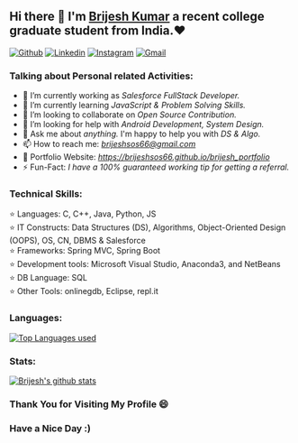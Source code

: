 ## Hi there 👋 I'm [Brijesh Kumar](https://brijeshsos66.live) a recent college graduate student from India.❤
[![Github](https://img.shields.io/badge/-Github-000?style=flat&logo=Github&logoColor=white)](https://github.com/brijeshsos66/)
[![Linkedin](https://img.shields.io/badge/-LinkedIn-blue?style=flat&logo=Linkedin&logoColor=white)](https://www.linkedin.com/in/brijeshsos66/)
[![Instagram](https://img.shields.io/badge/-Instagram-c13584?style=flat&labelColor=c13584&logo=instagram&logoColor=white)](https://www.instagram.com/brijesh_kr1999/)
[![Gmail](https://img.shields.io/badge/-Gmail-c14438?style=flat&logo=Gmail&logoColor=white)](mailto:brijeshsos66@gmail.com)
 

### Talking about Personal related Activities:
- 🔭 I’m currently working as <i>Salesforce FullStack Developer.</i>
- 🌱 I’m currently learning <i>JavaScript & Problem Solving Skills.</i>
- 👯 I’m looking to collaborate on <i>Open Source Contribution.</i>
- 🤔 I’m looking for help with <i>Android Development, System Design.</i>
- 💬 Ask me about <i>anything.</i> I'm happy to help you with <i>DS & Algo.</i>
- 📫 How to reach me: <i>brijeshsos66@gmail.com</i>
- 🤩 Portfolio Website:<i> https://brijeshsos66.github.io/brijesh_portfolio</i>
- ⚡ Fun-Fact:<i> I have a 100% guaranteed working tip for getting a referral.</i>

### Technical Skills:
  ⭐ Languages: C, C++, Java, Python, JS <br>
  ⭐ IT Constructs: Data Structures (DS), Algorithms, Object-Oriented Design (OOPS), OS, CN, DBMS & Salesforce<br>
  ⭐ Frameworks: Spring MVC, Spring Boot<br>
  ⭐ Development tools: Microsoft Visual Studio, Anaconda3, and NetBeans<br>
  ⭐ DB Language: SQL<br>
  ⭐ Other Tools: onlinegdb, Eclipse, repl.it<br>


### Languages: 

[![Top Languages used](https://github-readme-stats.vercel.app/api/top-langs/?username=brijeshsos66)](https://github.com/brijeshsos66/github-readme-stats)
  
### Stats:

  [![Brijesh's github stats](https://github-readme-stats.vercel.app/api?username=brijeshsos66)](https://github.com/brijeshsos66/github-readme-stats)




### Thank You for Visiting My Profile 😄 
### Have a Nice Day :)
